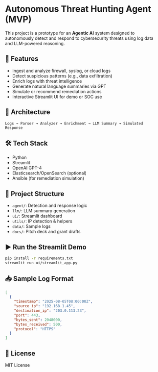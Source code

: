 # Autonomous Threat Hunting Agent (MVP)

This project is a prototype for an **Agentic AI** system designed to autonomously detect and respond to cybersecurity threats using log data and LLM-powered reasoning.

## 🚀 Features
- Ingest and analyze firewall, syslog, or cloud logs
- Detect suspicious patterns (e.g., data exfiltration)
- Enrich logs with threat intelligence
- Generate natural language summaries via GPT
- Simulate or recommend remediation actions
- Interactive Streamlit UI for demo or SOC use

## 🧱 Architecture
```
Logs → Parser → Analyzer → Enrichment → LLM Summary → Simulated Response
```

## 🛠️ Tech Stack
- Python
- Streamlit
- OpenAI GPT-4
- Elasticsearch/OpenSearch (optional)
- Ansible (for remediation simulation)

## 📂 Project Structure
- `agent/`: Detection and response logic
- `llm/`: LLM summary generation
- `ui/`: Streamlit dashboard
- `utils/`: IP detection & helpers
- `data/`: Sample logs
- `docs/`: Pitch deck and grant drafts

## ▶️ Run the Streamlit Demo
```bash
pip install -r requirements.txt
streamlit run ui/streamlit_app.py
```

## 📥 Sample Log Format
```json
[
  {
    "timestamp": "2025-08-05T08:00:00Z",
    "source_ip": "192.168.1.45",
    "destination_ip": "203.0.113.23",
    "port": 443,
    "bytes_sent": 2048000,
    "bytes_received": 500,
    "protocol": "HTTPS"
  }
]
```

## 📄 License
MIT License
